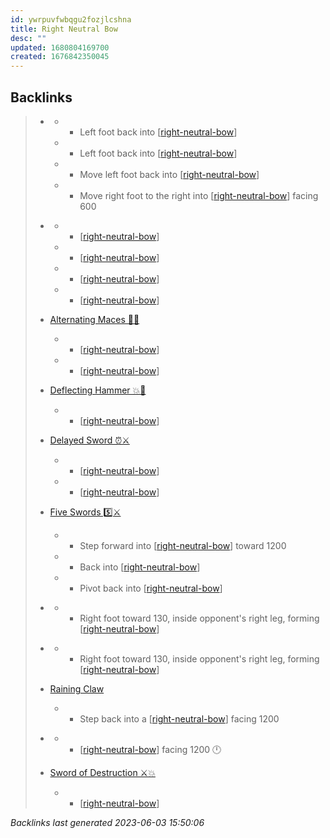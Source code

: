 ```yaml
---
id: ywrpuvfwbqgu2fozjlcshna
title: Right Neutral Bow
desc: ""
updated: 1680804169700
created: 1676842350045
---
```


## Backlinks

> - [](..\forms\hobbies.karate.kenpo.forms.long-form-1.md)
>   - - Left foot back into [[right-neutral-bow]]
>   - - Left foot back into [[right-neutral-bow]]
>   - - Move left foot back into [[right-neutral-bow]]
>   - - Move right foot to the right into [[right-neutral-bow]] facing 600
>    
> - [](..\forms\hobbies.karate.kenpo.forms.short-form-1.md)
>   - - [[right-neutral-bow]]
>   - - [[right-neutral-bow]]
>   - - [[right-neutral-bow]]
>   - - [[right-neutral-bow]]
>    
> - [Alternating Maces 🔄✊](..\techniques\alternating-maces.md)
>   - - [[right-neutral-bow]]
>   - - [[right-neutral-bow]]
>    
> - [Deflecting Hammer 💥🔨](..\techniques\deflecting-hammer.md)
>   - - [[right-neutral-bow]]
>    
> - [Delayed Sword ⏰⚔️](..\techniques\delayed-sword.md)
>   - - [[right-neutral-bow]]
>   - - [[right-neutral-bow]]
>    
> - [Five Swords 5️⃣⚔️](..\techniques\hobbies.karate.kenpo.techniques.five-swords.md)
>   - - Step forward into [[right-neutral-bow]] toward 1200
>   - - Back into [[right-neutral-bow]]
>   - - Pivot back into [[right-neutral-bow]]
>    
> - [](..\techniques\hobbies.karate.kenpo.techniques.leaping-crane.md)
>   - - Right foot toward 130, inside opponent's right leg, forming [[right-neutral-bow]]
>    
> - [](..\techniques\leaping-crane.md)
>   - - Right foot toward 130, inside opponent's right leg, forming [[right-neutral-bow]]
>    
> - [Raining Claw](..\techniques\raining-claw.md)
>   - - Step back into a [[right-neutral-bow]] facing 1200
>    
> - [](..\techniques\snapping-twig.md)
>   - - [[right-neutral-bow]] facing 1200 🕛
>    
> - [Sword of Destruction ⚔️💥](..\techniques\sword-of-destruction.md)
>   - - [[right-neutral-bow]]

_Backlinks last generated 2023-06-03 15:50:06_

[//begin]: # "Autogenerated link references for markdown compatibility"
[right-neutral-bow]: right-neutral-bow "Right Neutral Bow"
[//end]: # "Autogenerated link references"